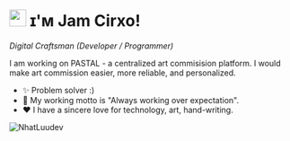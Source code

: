 

<!--Header Name-->
# <img src="https://emojis.slackmojis.com/emojis/images/1531849430/4246/blob-sunglasses.gif?1531849430" width="30"/> ɪ'ᴍ Jam Cirxo! 
*Digital Craftsman (Developer / Programmer)*
<br />

<!--Start Intro-->               
<p align="left">I am working on PASTAL - a centralized art commisision platform. I would make art commission easier, more reliable, and personalized.</p>

- ✨ Problem solver :)
- 🌱 My working motto is "Always working over expectation".
- ❤  I have a sincere love for technology, art, hand-writing.
<!--End Intro-->

<!--Profile Count Badge-->
<p align="left">
  <img src="https://komarev.com/ghpvc/?username=nhatluudev&label=Profile%20views&color=770677&style=for-the-badge&logo=star" alt="NhatLuudev" style="padding-right:20px;" />
</p>
